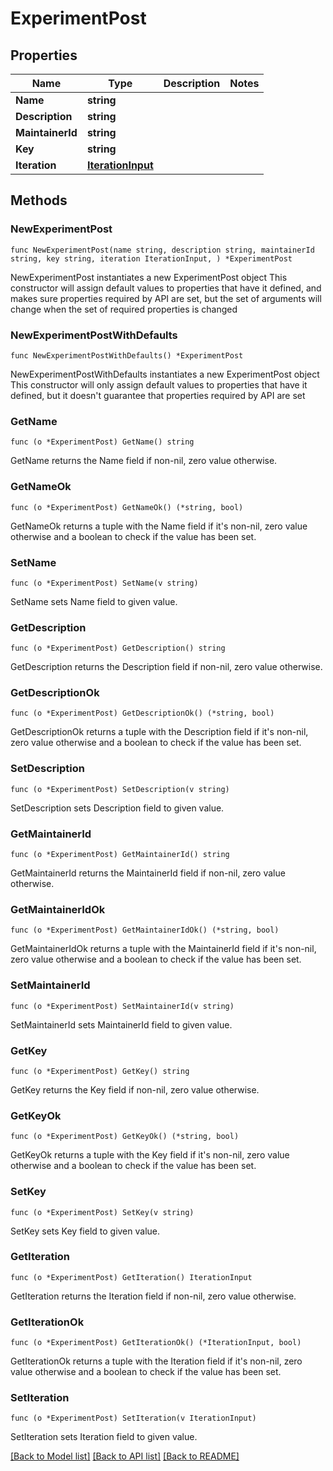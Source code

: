 # ExperimentPost

## Properties

Name | Type | Description | Notes
------------ | ------------- | ------------- | -------------
**Name** | **string** |  | 
**Description** | **string** |  | 
**MaintainerId** | **string** |  | 
**Key** | **string** |  | 
**Iteration** | [**IterationInput**](IterationInput.md) |  | 

## Methods

### NewExperimentPost

`func NewExperimentPost(name string, description string, maintainerId string, key string, iteration IterationInput, ) *ExperimentPost`

NewExperimentPost instantiates a new ExperimentPost object
This constructor will assign default values to properties that have it defined,
and makes sure properties required by API are set, but the set of arguments
will change when the set of required properties is changed

### NewExperimentPostWithDefaults

`func NewExperimentPostWithDefaults() *ExperimentPost`

NewExperimentPostWithDefaults instantiates a new ExperimentPost object
This constructor will only assign default values to properties that have it defined,
but it doesn't guarantee that properties required by API are set

### GetName

`func (o *ExperimentPost) GetName() string`

GetName returns the Name field if non-nil, zero value otherwise.

### GetNameOk

`func (o *ExperimentPost) GetNameOk() (*string, bool)`

GetNameOk returns a tuple with the Name field if it's non-nil, zero value otherwise
and a boolean to check if the value has been set.

### SetName

`func (o *ExperimentPost) SetName(v string)`

SetName sets Name field to given value.


### GetDescription

`func (o *ExperimentPost) GetDescription() string`

GetDescription returns the Description field if non-nil, zero value otherwise.

### GetDescriptionOk

`func (o *ExperimentPost) GetDescriptionOk() (*string, bool)`

GetDescriptionOk returns a tuple with the Description field if it's non-nil, zero value otherwise
and a boolean to check if the value has been set.

### SetDescription

`func (o *ExperimentPost) SetDescription(v string)`

SetDescription sets Description field to given value.


### GetMaintainerId

`func (o *ExperimentPost) GetMaintainerId() string`

GetMaintainerId returns the MaintainerId field if non-nil, zero value otherwise.

### GetMaintainerIdOk

`func (o *ExperimentPost) GetMaintainerIdOk() (*string, bool)`

GetMaintainerIdOk returns a tuple with the MaintainerId field if it's non-nil, zero value otherwise
and a boolean to check if the value has been set.

### SetMaintainerId

`func (o *ExperimentPost) SetMaintainerId(v string)`

SetMaintainerId sets MaintainerId field to given value.


### GetKey

`func (o *ExperimentPost) GetKey() string`

GetKey returns the Key field if non-nil, zero value otherwise.

### GetKeyOk

`func (o *ExperimentPost) GetKeyOk() (*string, bool)`

GetKeyOk returns a tuple with the Key field if it's non-nil, zero value otherwise
and a boolean to check if the value has been set.

### SetKey

`func (o *ExperimentPost) SetKey(v string)`

SetKey sets Key field to given value.


### GetIteration

`func (o *ExperimentPost) GetIteration() IterationInput`

GetIteration returns the Iteration field if non-nil, zero value otherwise.

### GetIterationOk

`func (o *ExperimentPost) GetIterationOk() (*IterationInput, bool)`

GetIterationOk returns a tuple with the Iteration field if it's non-nil, zero value otherwise
and a boolean to check if the value has been set.

### SetIteration

`func (o *ExperimentPost) SetIteration(v IterationInput)`

SetIteration sets Iteration field to given value.



[[Back to Model list]](../README.md#documentation-for-models) [[Back to API list]](../README.md#documentation-for-api-endpoints) [[Back to README]](../README.md)


